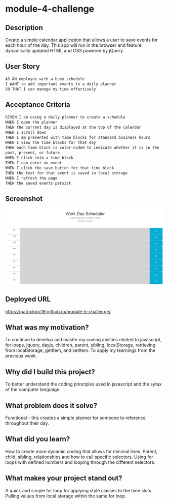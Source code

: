 # module-4-challenge

## Description

Create a simple calendar application that allows a user to save events for each hour of the day. This app will run in the browser and feature dynamically updated HTML and CSS powered by jQuery.

## User Story

```
AS AN employee with a busy schedule
I WANT to add important events to a daily planner
SO THAT I can manage my time effectively
```

## Acceptance Criteria

```
GIVEN I am using a daily planner to create a schedule
WHEN I open the planner
THEN the current day is displayed at the top of the calendar
WHEN I scroll down
THEN I am presented with time blocks for standard business hours
WHEN I view the time blocks for that day
THEN each time block is color-coded to indicate whether it is in the past, present, or future
WHEN I click into a time block
THEN I can enter an event
WHEN I click the save button for that time block
THEN the text for that event is saved in local storage
WHEN I refresh the page
THEN the saved events persist
```

## Screenshot

![](./assets/work-day-scheduler.jpg)

## Deployed URL

https://patrickmc19.github.io/module-5-challenge/

## What was my motivation?

To continue to develop and master my coding abilities related to javascript, for loops, jquery, dayjs, children, parent, sibling, localStorage, retrieving from localStorage, getItem, and setItem. To apply my learnings from the previous week.

## Why did I build this project?

To better understand the coding principles used in javascript and the sytax of the computer language.

## What problem does it solve?

Functional - this creates a simple planner for someone to reference throughout their day.

## What did you learn?

How to create more dynamic coding that allows for minimal lines. Parent, child, sibling, relationships and how to call specific selectors. Using for loops with defined numbers and looping through the different selectors.

## What makes your project stand out?

A quick and simple for loop for applying style classes to the time slots. Pulling values from local storage within the same for loop.
